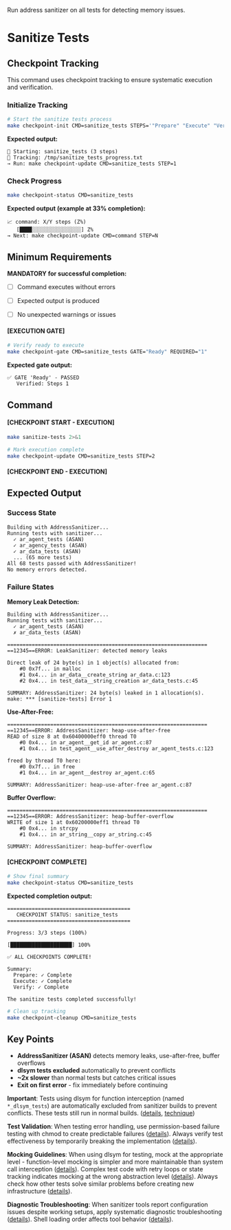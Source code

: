 Run address sanitizer on all tests for detecting memory issues.


# Sanitize Tests
## Checkpoint Tracking

This command uses checkpoint tracking to ensure systematic execution and verification.

### Initialize Tracking
```bash
# Start the sanitize tests process
make checkpoint-init CMD=sanitize_tests STEPS='"Prepare" "Execute" "Verify"'
```

**Expected output:**
```
📍 Starting: sanitize_tests (3 steps)
📁 Tracking: /tmp/sanitize_tests_progress.txt
→ Run: make checkpoint-update CMD=sanitize_tests STEP=1
```

### Check Progress
```bash
make checkpoint-status CMD=sanitize_tests
```

**Expected output (example at 33% completion):**
```
📈 command: X/Y steps (Z%)
   [████░░░░░░░░░░░░░░░░] Z%
→ Next: make checkpoint-update CMD=command STEP=N
```

## Minimum Requirements

**MANDATORY for successful completion:**
- [ ] Command executes without errors
- [ ] Expected output is produced
- [ ] No unexpected warnings or issues



#### [EXECUTION GATE]
```bash
# Verify ready to execute
make checkpoint-gate CMD=sanitize_tests GATE="Ready" REQUIRED="1"
```

**Expected gate output:**
```
✅ GATE 'Ready' - PASSED
   Verified: Steps 1
```

## Command

#### [CHECKPOINT START - EXECUTION]

```bash
make sanitize-tests 2>&1

# Mark execution complete
make checkpoint-update CMD=sanitize_tests STEP=2
```


#### [CHECKPOINT END - EXECUTION]
## Expected Output

### Success State
```
Building with AddressSanitizer...
Running tests with sanitizer...
  ✓ ar_agent_tests (ASAN)
  ✓ ar_agency_tests (ASAN)
  ✓ ar_data_tests (ASAN)
  ... (65 more tests)
All 68 tests passed with AddressSanitizer!
No memory errors detected.
```

### Failure States

**Memory Leak Detection:**
```
Building with AddressSanitizer...
Running tests with sanitizer...
  ✓ ar_agent_tests (ASAN)
  ✗ ar_data_tests (ASAN)

=================================================================
==12345==ERROR: LeakSanitizer: detected memory leaks

Direct leak of 24 byte(s) in 1 object(s) allocated from:
    #0 0x7f... in malloc
    #1 0x4... in ar_data__create_string ar_data.c:123
    #2 0x4... in test_data__string_creation ar_data_tests.c:45

SUMMARY: AddressSanitizer: 24 byte(s) leaked in 1 allocation(s).
make: *** [sanitize-tests] Error 1
```

**Use-After-Free:**
```
=================================================================
==12345==ERROR: AddressSanitizer: heap-use-after-free
READ of size 8 at 0x60400000eff0 thread T0
    #0 0x4... in ar_agent__get_id ar_agent.c:87
    #1 0x4... in test_agent__use_after_destroy ar_agent_tests.c:123

freed by thread T0 here:
    #0 0x7f... in free
    #1 0x4... in ar_agent__destroy ar_agent.c:65

SUMMARY: AddressSanitizer: heap-use-after-free ar_agent.c:87
```

**Buffer Overflow:**
```
=================================================================
==12345==ERROR: AddressSanitizer: heap-buffer-overflow
WRITE of size 1 at 0x60200000eff1 thread T0
    #0 0x4... in strcpy
    #1 0x4... in ar_string__copy ar_string.c:45

SUMMARY: AddressSanitizer: heap-buffer-overflow
```


#### [CHECKPOINT COMPLETE]
```bash
# Show final summary
make checkpoint-status CMD=sanitize_tests
```

**Expected completion output:**
```
========================================
   CHECKPOINT STATUS: sanitize_tests
========================================

Progress: 3/3 steps (100%)

[████████████████████] 100%

✅ ALL CHECKPOINTS COMPLETE!

Summary:
  Prepare: ✓ Complete
  Execute: ✓ Complete  
  Verify: ✓ Complete

The sanitize tests completed successfully!
```

```bash
# Clean up tracking
make checkpoint-cleanup CMD=sanitize_tests
```

## Key Points

- **AddressSanitizer (ASAN)** detects memory leaks, use-after-free, buffer overflows
- **dlsym tests excluded** automatically to prevent conflicts
- **~2x slower** than normal tests but catches critical issues
- **Exit on first error** - fix immediately before continuing

**Important**: Tests using dlsym for function interception (named `*_dlsym_tests`) are automatically excluded from sanitizer builds to prevent conflicts. These tests still run in normal builds. ([details](../../../kb/sanitizer-test-exclusion-pattern.md), [technique](../../../kb/dlsym-test-interception-technique.md))

**Test Validation**: When testing error handling, use permission-based failure testing with chmod to create predictable failures ([details](../../../kb/permission-based-failure-testing.md)). Always verify test effectiveness by temporarily breaking the implementation ([details](../../../kb/test-effectiveness-verification.md)).

**Mocking Guidelines**: When using dlsym for testing, mock at the appropriate level - function-level mocking is simpler and more maintainable than system call interception ([details](../../../kb/mock-at-right-level-pattern.md)). Complex test code with retry loops or state tracking indicates mocking at the wrong abstraction level ([details](../../../kb/test-complexity-as-code-smell.md)). Always check how other tests solve similar problems before creating new infrastructure ([details](../../../kb/check-existing-solutions-first.md)).

**Diagnostic Troubleshooting**: When sanitizer tools report configuration issues despite working setups, apply systematic diagnostic troubleshooting ([details](../../../kb/shell-configuration-diagnostic-troubleshooting.md)). Shell loading order affects tool behavior ([details](../../../kb/shell-loading-order-tool-detection.md)).